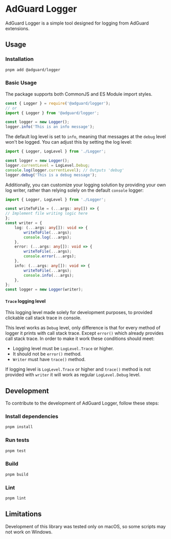 # AdGuard Logger

AdGuard Logger is a simple tool designed for logging from AdGuard extensions.

## Usage

### Installation

```bash
pnpm add @adguard/logger
```

### Basic Usage

The package supports both CommonJS and ES Module import styles.

```javascript
const { Logger } = require('@adguard/logger');
// or
import { Logger } from '@adguard/logger';

const logger = new Logger();
logger.info('This is an info message');
```

The default log level is set to `info`, meaning that messages at the `debug` level won't be logged. You can adjust this by setting the log level:

```typescript
import { Logger, LogLevel } from './Logger';

const logger = new Logger();
logger.currentLevel = LogLevel.Debug;
console.log(logger.currentLevel); // Outputs 'debug'
logger.debug('This is a debug message');
```

Additionally, you can customize your logging solution by providing your own log writer, rather than relying solely on the default `console` logger:

```typescript
import { Logger, LogLevel } from './Logger';

const writeToFile = (...args: any[]) => {
// Implement file writing logic here
};
const writer = {
    log: (...args: any[]): void => {
        writeToFile(...args);
        console.log(...args);
    },
    error: (...args: any[]): void => {
        writeToFile(...args);
        console.error(...args);
    },
    info: (...args: any[]): void => {
        writeToFile(...args);
        console.info(...args);
    },
};
const logger = new Logger(writer);
```

#### `Trace` logging level

This logging level made solely for development purposes, to provided clickable call stack trace in console.

This level works as `Debug` level, only difference is that for every method of logger it prints with call stack trace.
Except `error()` which already provides call stack trace. In order to make it work these conditions should meet:

- Logging level must be `LogLevel.Trace` or higher.
- It should not be `error()` method.
- `Writer` must have `trace()` method.

If logging level is `LogLevel.Trace` or higher and `trace()` method is not provided with `writer` it will
work as regular `LogLevel.Debug` level.

## Development

To contribute to the development of AdGuard Logger, follow these steps:

### Install dependencies

```bash
pnpm install
```

### Run tests

```bash
pnpm test
```

### Build

```bash
pnpm build
```

### Lint

```bash
pnpm lint
```

## Limitations

Development of this library was tested only on macOS, so some scripts may not work on Windows.
